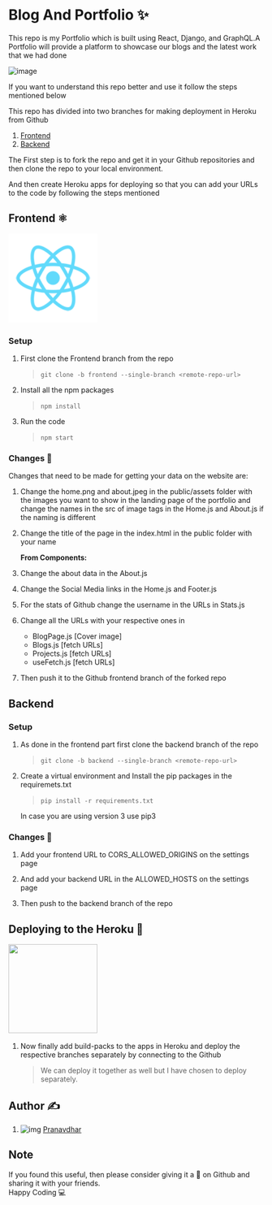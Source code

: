 # Blog And Portfolio ✨

This repo is my Portfolio which is built using React, Django, and GraphQL.A Portfolio will provide a platform to showcase our blogs and the latest work that we had done

<img width="1470" alt="image" src="https://user-images.githubusercontent.com/73348574/216510502-707feb94-9e6b-43d4-9517-95ce645a2b6a.png">

If you want to understand this repo better and use it follow the steps mentioned below

This repo has divided into two branches for making deployment in Heroku from Github

1. [Frontend](#Frontend)
2. [Backend](#Backend)

The First step is to fork the repo and get it in your Github repositories and then clone the repo to your local environment.

And then create Heroku apps for deploying so that you can add your URLs to the code by following the steps mentioned

## Frontend ⚛️

<img src="https://raw.githubusercontent.com/github/explore/80688e429a7d4ef2fca1e82350fe8e3517d3494d/topics/react/react.png" alt="alt text" width="175px" height="175px">

### Setup

1. First clone the Frontend branch from the repo

   > `git clone -b frontend --single-branch <remote-repo-url>`

2. Install all the npm packages

   > `npm install`

3. Run the code
   > `npm start`

### Changes 📝

Changes that need to be made for getting your data on the website are:

1. Change the home.png and about.jpeg in the public/assets folder with the images you want to show in the landing page of the portfolio and change the names in the src of image tags in the Home.js and About.js if the naming is different

2. Change the title of the page in the index.html in the public folder with your name

   **From Components:**

3. Change the about data in the About.js

4. Change the Social Media links in the Home.js and Footer.js

5. For the stats of Github change the username in the URLs in Stats.js

6. Change all the URLs with your respective ones in

   - BlogPage.js [Cover image]
   - Blogs.js [fetch URLs]
   - Projects.js [fetch URLs]
   - useFetch.js [fetch URLs]

7. Then push it to the Github frontend branch of the forked repo

## Backend

### Setup

1. As done in the frontend part first clone the backend branch of the repo

   > `git clone -b backend --single-branch <remote-repo-url>`

2. Create a virtual environment and Install the pip packages in the requiremets.txt

   > `pip install -r requirements.txt`

   In case you are using version 3 use pip3

### Changes 📝

1. Add your frontend URL to CORS_ALLOWED_ORIGINS on the settings page

2. And add your backend URL in the ALLOWED_HOSTS on the settings page

3. Then push to the backend branch of the repo

## Deploying to the Heroku 🚀

<img src="https://img.icons8.com/color/480/000000/heroku.png" width="175px" height="175px">

1. Now finally add build-packs to the apps in Heroku and deploy the respective branches separately by connecting to the Github

   > We can deploy it together as well but I have chosen to deploy separately.

## Author ✍️

1. <img src="https://avatars.githubusercontent.com/u/73348574?v=4" alt='img' width='40px' height='40px' /> [Pranavdhar](https://www.Github.com/iampranavdhar)

## Note

If you found this useful, then please consider giving it a 🌟 on Github and sharing it with your friends.<br>
Happy Coding 💻
